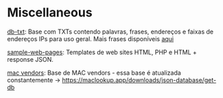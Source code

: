 # Miscellaneous


[db-txt](https://github.com/willyamcts/miscellaneous/blob/main/db-txt): Base com TXTs contendo palavras, frases, endereços e faixas de endereços IPs para uso geral. Mais frases disponíveis [aqui](https://github.com/khvorostin/useful-english-phrases)

[sample-web-pages](https://github.com/willyamcts/miscellaneous/blob/main/sample-web-pages): Templates de web sites HTML, PHP e HTML + response JSON.

[mac vendors](https://github.com/willyamcts/miscellaneous/blob/main/mac-vendors-export.json): Base de MAC vendors - essa base é atualizada constantemente -> https://maclookup.app/downloads/json-database/get-db
